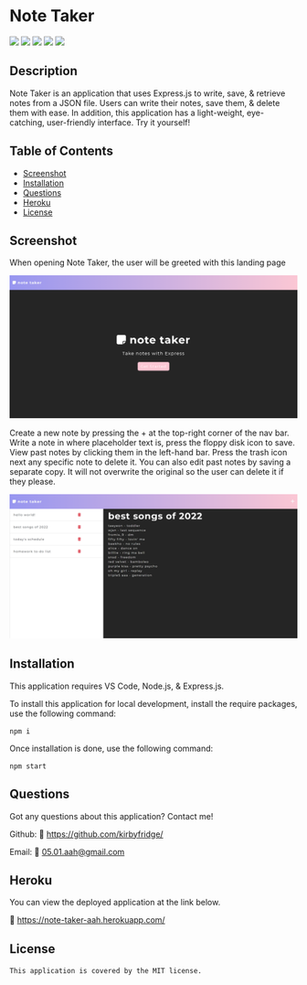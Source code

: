 # Note Taker

![](https://img.shields.io/badge/license-MIT-green?style=flat-square) 
![](https://img.shields.io/github/repo-size/kirbyfridge/note-taker?style=flat-square) 
![](https://img.shields.io/github/languages/top/kirbyfridge/note-taker?style=flat-square) 
![](https://img.shields.io/github/last-commit/kirbyfridge/note-taker?style=flat-square) 
![](https://img.shields.io/github/issues/kirbyfridge/note-taker?style=flat-square)


## Description

Note Taker is an application that uses Express.js to write, save, & retrieve notes
from a JSON file. Users can write their notes, save them, & delete them with ease. 
In addition, this application has a light-weight, eye-catching, user-friendly interface.
Try it yourself!


## Table of Contents

- [Screenshot](#Screenshot) 
- [Installation](#Installation) 
- [Questions](#Questions) 
- [Heroku](#Heroku) 
- [License](#License)


## Screenshot

When opening Note Taker, the user will be greeted with this landing page

![](images/screenshot-1.png)


Create a new note by pressing the + at the top-right corner of the nav bar.
Write a note in where placeholder text is, press the floppy disk icon to save.
View past notes by clicking them in the left-hand bar. 
Press the trash icon next any specific note to delete it. 
You can also edit past notes by saving a separate copy. It will not overwrite the original
so the user can delete it if they please.

![](images/screenshot-2.png)


## Installation

This application requires VS Code, Node.js, & Express.js.

To install this application for local development, install the require packages, use the following command:

```
npm i
```

Once installation is done, use the following command:

```
npm start
```
    

## Questions

Got any questions about this application? Contact me!

Github: 
🔗 https://github.com/kirbyfridge/

Email: 
🔗 05.01.aah@gmail.com


## Heroku

You can view the deployed application at the link below. 

🔗 https://note-taker-aah.herokuapp.com/


## License

    This application is covered by the MIT license.
